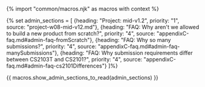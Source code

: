 {% import "common/macros.njk" as macros with context %}

{% set admin_sections = [
  {heading: "Project: mid-v1.2", priority: "1", source: "project-w08-mid-v12.md"},
  {heading: "FAQ: Why aren't we allowed to build a new product from scratch?", priority: "4", source: "appendixC-faq.md#admin-faq-fromScratch"},
  {heading: "FAQ: Why so many submissions?", priority: "4", source: "appendixC-faq.md#admin-faq-manySubmissions"},
  {heading: "FAQ: Why submission requirements differ between CS2103T and CS2101?", priority: "4", source: "appendixC-faq.md#admin-faq-cs2101Differences"}
]%}

{{ macros.show_admin_sections_to_read(admin_sections) }}